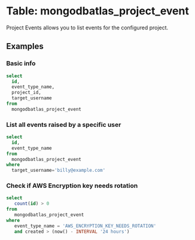 # Table: mongodbatlas_project_event

Project Events allows you to list events for the configured project.

## Examples

### Basic info

```sql
select
  id,
  event_type_name,
  project_id,
  target_username
from
  mongodbatlas_project_event
```

### List all events raised by a specific user

```sql
select
  id,
  event_type_name
from
  mongodbatlas_project_event
where
  target_username='billy@example.com'
```

### Check if AWS Encryption key needs rotation

```sql
select
   count(id) > 0
from
   mongodbatlas_project_event
where
   event_type_name = 'AWS_ENCRYPTION_KEY_NEEDS_ROTATION'
   and created > (now() - INTERVAL '24 hours')
```
